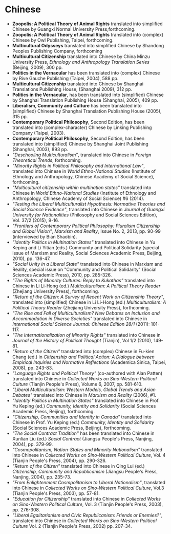 # Chinese

- **Zoopolis: A Political Theory of Animal Rights** translated into simplified Chinese by Guangxi Normal University Press,forthcoming.
- **Zoopolis: A Political Theory of Animal Rights** translated into (complex) Chinese by Owl Publishing, Taipei, forthcoming.
- **Multicultural Odysseys** translated into simplified Chinese by Shandong Peoples Publishing Company, forthcoming
- **Multicultural Citizenship** translated into Chinese by China Minzu University Press, _Ethnology and Anthropology Translation Series_ (Beijing, 2009), 300 pp.
- **Politics in the Vernacular** has been translated into (complex) Chinese by Rive Gauche Publishing (Taipei, 2004), 588 pp.
- **Multicultural Citizenship** translated into Chinese by Shanghai Translations Publishing House, (Shanghai 2009), 312 pp.
- **Politics in the Vernacular**, has been translated into (simplified) Chinese by Shanghai Translation Publishing House (Shanghai, 2005), 409 pp.
- **Liberalism, Community and Culture** has been translated into (simplified) Chinese by Shanghai Translation Publishing House (2005), 315 pp.
- **Contemporary Political Philosophy**, Second Edition, has been translated into (complex-character) Chinese by Linking Publishing Company (Taipei, 2003).
- **Contemporary Political Philosophy**, Second Edition, has been translated into (simplified) Chinese by Shanghai Joint Publishing (Shanghai, 2003), 893 pp.
- _"Deschooling Multiculturalism”_, translated into Chinese in _Foreign Theoretical Trends_, forthcoming.
- _"Minority Rights in Political Philosophy and International Law"_, translated into Chinese in _World Ethno-National Studies_ (Institute of Ethnology and Anthropology, Chinese Academy of Social Science), forthcoming.
- _"Multicultural citizenship within multination states"_ translated into Chinese in _World Ethno-National Studies_ (Institute of Ethnology and Anthropology, Chinese Academy of Social Science) #6 (2014).
- _"Testing the Liberal Multiculturalist Hypothesis: Normative Theories and Social Science Evidence"_, translated into Chinese in _Journal of Guangxi University for Nationalities_ (Philosophy and Social Sciences Edition), Vol. 37/2 (2015), 9-16.
- _"Frontiers of Contemporary Political Philosophy: Pluralism Citizenship and Global Vision"_, _Marxism and Reality_, Issue No. 2, 2013, pp. 90-99 (interviewed by Bian Shaobin).
- _"Identity Politics in Multination States"_ translated into Chinese in Yu Keping and Li Yitian (eds.) Community and Political Solidarity (special issue of Marxism and Reality, Social Sciences Academic Press, Beijing, 2010), pp. 136-47.
- _"Social Unity in a Liberal State"_ translated into Chinese in Marxism and Reality, special issue on "Community and Political Solidarity" (Social Sciences Academic Press), 2010, pp. 285-326.
- _"The Rights of Minority Cultures: Reply to Kukathas"_ translated into Chinese in Li Li-Hong (ed.) _Multiculturalism: A Political Theory Reader_ (Zhejiang University Press), forthcoming.
- _"Return of the Citizen: A Survey of Recent Work on Citizenship Theory"_, translated into (simplified) Chinese in Li Li-Hong (ed.) _Multiculturalism: A Political Theory Reader_ (Zhejiang University Press), forthcoming.
- _"The Rise and Fall of Multiculturalism? New Debates on Inclusion and Accommodation in Diverse Societies"_ translated into Chinese in _International Social Science Journal: Chinese Edition 28/1_ (2011): 101-117.
- _"The Internationalization of Minority Rights"_ translated into Chinese in _Journal of the History of Political Thought_ (Tianjin), Vol 1/2 (2010), 149-81.
- _"Return of the Citizen"_ translated into (complex) Chinese in Fu-kien Chang (ed.) in _Citizenship and Political Action: A Dialogue between Empirical Inquiries and Normative Reflections_ (Academica Sinica, Taipei, 2008), pp. 243-83.
- _"Language Rights and Political Theory"_ (co-authored with Alan Patten) translated into Chinese in _Collected Works on Sino-Western Political Culture_ (Tianjin People's Press), Volume 6, 2007, pp. 581-610.
- _"Liberal Multiculturalism: Western Models, Global Trends and Asian Debates"_ translated into Chinese in _Marxism and Reality_ (2006), #1.
- _"Identity Politics in Multination States"_ translated into Chinese in Prof. Yu Keping (ed.) _Community, Identity and Solidarity_ (Social Sciences Academic Press, Beijing), forthcoming.
- _"Citizenship, Communities and Identity in Canada"_ translated into Chinese in Prof. Yu Keping (ed.) _Community, Identity and Solidarity_ (Social Sciences Academic Press, Beijing), forthcoming.
- _"The Social Contract Tradition"_ has been translated into Chinese in Xunlian Liu (ed.) _Social Contract_ (Jiangsu People's Press, Nanjing, 2004), pp. 379-99.
- _"Cosmopolitanism, Nation-States and Minority Nationalism"_ translated into Chinese in _Collected Works on Sino-Western Political Culture_, Vol. 4 (Tianjin People's Press, 2004), pp. 290-326.
- _"Return of the Citizen"_ translated into Chinese in Qing Lui (ed.) _Citizenship, Community and Republicanism_ (Jiangsu People's Press, Nanjing, 2004), pp. 235-73.
- _"From Enlightenment Cosmpolitanism to Liberal Nationalism"_, translated into Chinese in _Collected Works on Sino-Western Political Culture_, Vol.3 (Tianjin People's Press, 2003), pp. 57-81.
- _"Education for Citizenship"_ translated into Chinese in _Collected Works on Sino-Western Political Culture_, Vol. 3 (Tianjin People's Press, 2003), pp. 276-308.
- _"Liberal Egalitarianism and Civic Republicanism: Friends or Enemies?"_, translated into Chinese in _Collected Works on Sino-Western Political Culture_ Vol. 2 (Tianjin People's Press, 2002) pp. 207-34.
